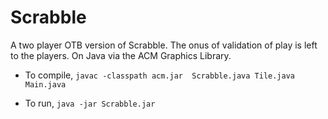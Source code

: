 # Scrabble

A two player OTB version of Scrabble. The onus of validation of play is left to the players. On Java via the ACM Graphics Library.

+ To compile,  `javac -classpath acm.jar  Scrabble.java Tile.java Main.java`

+ To run, `java -jar Scrabble.jar`




